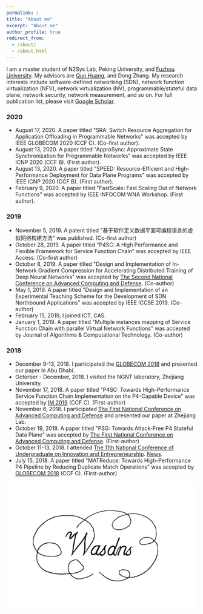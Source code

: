 ```yaml
---
permalink: /
title: "About me"
excerpt: "About me"
author_profile: true
redirect_from: 
  - /about/
  - /about.html
---
```


I am a master student of N2Sys Lab, Peking University, and [Fuzhou University](http://www.fzu.edu.cn/). 
My advisors are [Qun Huang](http://huangqundl.github.io/), and Dong Zhang.
My research interests include software-defined networking (SDN), network function virtualization (NFV), network virtualization (NV), programmable/stateful data plane, network security, network measurement, and so on.
For full publication list, please visit [Google Scholar](https://scholar.google.com/citations?hl=zh-CN&view_op=list_works&gmla=AJsN-F7mwLtmmveYgPqnvrwz0vssxbPuaRvXt4Mf-xzX8cFlpSDM23Xykt_WeXsYvXQGtMHY9PFcAPlUu53BkheHRCIIgtwHl7V3es07fWh74i_JO4HoVo0&user=ZMdsjDUAAAAJ).

### 2020

- August 17, 2020. A paper titled "SRA: Switch Resource Aggregation for Application Offloading in Programmable Networks" was accepted by IEEE GLOBECOM 2020 (CCF C). (Co-first author).
- August 13, 2020. A paper titled "ApproSync: Approximate State Synchronization for Programmable Networks" was accepted by IEEE ICNP 2020 (CCF B). (First author).
- August 13, 2020. A paper titled "SPEED: Resource-Efficient and High-Performance Deployment for Data Plane Programs" was accepted by IEEE ICNP 2020 (CCF B). (First author).
- February 9, 2020. A paper titled "FastScale: Fast Scaling Out of Network Functions" was accepted by IEEE INFOCOM WNA Workshop. (First author).

### 2019

- November 5, 2019. A patent titled "基于软件定义数据平面可编程语言的虚拟网络构建方法" was published. (Co-first author)
- October 28, 2019. A paper titled "P4SC: A High Performance and Flexible Framework for Service Function Chain" was accepted by IEEE Access. (Co-first author)
- October 8, 2019. A paper titled "Design and Implementation of In-Network Gradient Compression for Accelerating Distributed Training of Deep Neural Networks" was accepted by [The Second National Conference on Advanced Computing and Defense](http://cacd.xintongconference.com/zh-CN/web/page?mid=264&pid=Home). (Co-author)
- May 1, 2019. A paper titled "Design and Implementation of an Experimental Teaching Scheme for the Development of SDN Northbound Applications" was accepted by IEEE ICCSE 2019. (Co-author)
- February 15, 2019, I joined ICT, CAS.
- January 1, 2019. A paper titled "Multiple instances mapping of Service Function Chain with parallel Virtual Network Functions" was accepted by Journal of Algorithms & Computational Technology. (Co-author)

### 2018

- December 9-13, 2018. I participated the [GLOBECOM 2018](http://globecom2018.ieee-globecom.org/) and presented our paper in Abu Dhabi. 
- Octorber - December, 2018. I visited the NGNT laboratory, Zhejiang University. 
- November 17, 2018. A paper titled "P4SC: Towards High-Performance Service Function Chain Implementation on the P4-Capable Device" was accepted by [IM 2019](http://im2019.ieee-im.org) (CCF C). (First-author)
- November 6, 2018. I participated [The First National Conference on Advanced Computing and Defense](http://cacd.xintongconference.com/zh-CN/web/page?mid=264&pid=Home) and presented our paper at Zhejiang Lab.
- October 19, 2018. A paper titled "PSG: Towards Attack-Free P4 Stateful Data Plane" was accepted by [The First National Conference on Advanced Computing and Defense](http://cacd.xintongconference.com/zh-CN/web/page?mid=264&pid=Home). (First-author)
- October 11-13, 2018. I attended [The 11th National Conference of Undergraduate on Innovation and Entrepreneurship](http://gjcxcy.bjtu.edu.cn/Index.aspx). [News](http://news.fzu.edu.cn/html/fdyw/2018/10/16/677c41ee-b257-4131-a49b-56815515fb2f.html).
- July 15, 2018. A paper titled "MATReduce: Towards High-Performance P4 Pipeline by Reducing Duplicate Match Operations" was accepted by [GLOBECOM 2018](http://globecom2018.ieee-globecom.org/) (CCF C). (First-author)

![](../images/wasdns.jpg)
